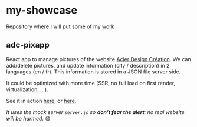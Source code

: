 # my-showcase
Repository where I will put some of my work

## adc-pixapp
React app to manage pictures of the website [Acier Design Création](https://acierdesigncreation.com/en). We can add/delete pictures, and update information (city / description) in 2 languages (en / fr). This information is stored in a JSON file server side.

It could be optimized with more time (SSR, no full load on first render, virtualization, ...).

See it in action [here](http://pixapp-env-1.eba-jhnwaag9.eu-west-3.elasticbeanstalk.com/), or [here](http://83.199.57.22).


*It uses the mock server `server.js` so **don't fear the alert**: no real website will be harmed.* 😄

